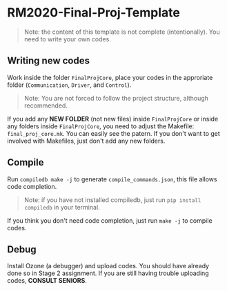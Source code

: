 # RM2020-Final-Proj-Template

> Note: the content of this template is not complete (intentionally). You need to write your own codes.

## Writing new codes

Work inside the folder `FinalProjCore`, place your codes in the approriate folder (`Communication`, `Driver`, and `Control`).

> Note: You are not forced to follow the project structure, although recommended.

If you add any __NEW FOLDER__ (not new files) inside `FinalProjCore` or inside any folders inside `FinalProjCore`, you need to adjust the Makefile: `final_proj_core.mk`. You can easily see the patern. If you don't want to get involved with Makefiles, just don't add any new folders.

## Compile

Run `compiledb make -j` to generate `compile_commands.json`, this file allows code completion. 

> Note: if you have not installed compiledb, just run `pip install compiledb` in your terminal.

If you think you don't need code completion, just run `make -j` to compile codes.

## Debug

Install Ozone (a debugger) and upload codes. You should have already done so in Stage 2 assignment. If you are still having trouble uploading codes, __CONSULT SENIORS__.

